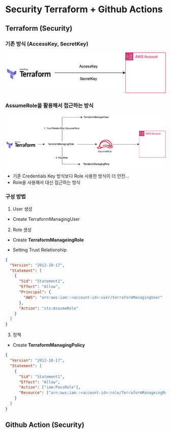 # Security Terraform + Github Actions

## Terraform (Security)

### 기존 방식 (AccessKey, SecretKey)

![1](./public/1.png)

### AssumeRole을 활용해서 접근하는 방식

![2](./public/2.png)

- 기존 Credentials Key 방식보다 Role 사용한 방식이 더 안전...
- Role을 사용해서 대신 접근하는 방식

### 구성 방법

1. User 생성

- Create TerraformManagingUser

2. Role 생성

- Create <b>TerraformManageingRole</b>

- Setting Trust Relationship

```json
{
  "Version": "2012-10-17",
  "Statement": [
    {
      "Sid": "Statement1",
      "Effect": "Allow",
      "Principal": {
        "AWS": "arn:aws:iam::<account-id>:user/terraformManagingUser"
      },
      "Action": "sts:AssumeRole"
    }
  ]
}
```

3. 정책

- Create <b>TerraformManagingPolicy</b>

```json
{
  "Version": "2012-10-17",
  "Statement": [
    {
      "Sid": "Statement1",
      "Effect": "Allow",
      "Action": ["iam:PassRole"],
      "Resource": ["arn:aws:iam::<account-id>:role/TerraformManageingRole"]
    }
  ]
}
```

## Github Action (Security)
